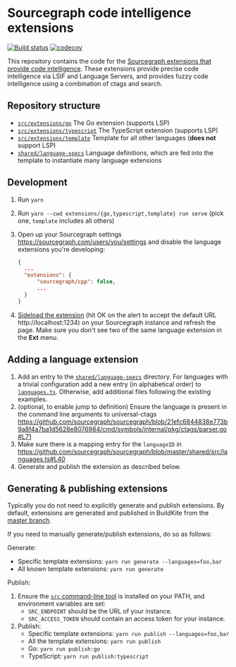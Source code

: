 # Sourcegraph code intelligence extensions

[![Build status](https://badge.buildkite.com/6766067d76ccea068c30c6e143919363b24accd235892bfa07.svg)](https://buildkite.com/sourcegraph/code-intel-extensions)
[![codecov](https://codecov.io/gh/sourcegraph/code-intel-extensions/branch/master/graph/badge.svg)](https://codecov.io/gh/sourcegraph/code-intel-extensions)

This repository contains the code for the [Sourcegraph extensions that provide code intelligence](https://sourcegraph.com/extensions?query=category%3A%22Programming+languages%22). These extensions provide precise code intelligence via LSIF and Language Servers, and provides fuzzy code intelligence using a combination of ctags and search.

## Repository structure

-   [`src/extensions/go`](./src/extensions/go) The Go extension (supports LSP)
-   [`src/extensions/typescript`](./src/extensions/typescript) The TypeScript extension (supports LSP)
-   [`src/extensions/template`](./src/extensions/template) Template for all other languages (**does not** support LSP)
-   [`shared/language-specs`](./shared/language-specs) Language definitions, which are fed into the template to instantiate many language extensions

## Development

1. Run `yarn`
2. Run `yarn --cwd extensions/{go,typescript,template} run serve` (pick one, `template` includes all others)
3. Open up your Sourcegraph settings https://sourcegraph.com/users/you/settings and disable the language extensions you're developing:

    ```json
    {
      ...
      "extensions": {
          "sourcegraph/cpp": false,
          ...
      }
    }
    ```

4. [Sideload the extension](https://docs.sourcegraph.com/extensions/authoring/local_development) (hit OK on the alert to accept the default URL http://localhost:1234) on your Sourcegraph instance and refresh the page. Make sure you don't see two of the same language extension in the **Ext** menu.

## Adding a language extension

1. Add an entry to the [`shared/language-specs`](shared/language-specs) directory. For languages with a trivial configuration add a new entry (in alphabetical order) to [`languages.ts`](shared/language-specs/languages.ts). Otherwise, add additional files following the existing examples.
2. (optional, to enable jump to definition) Ensure the language is present in the command line arguments to universal-ctags https://github.com/sourcegraph/sourcegraph/blob/21efc6844838e773b9a8f4a7ba1d5628e8076984/cmd/symbols/internal/pkg/ctags/parser.go#L71
3. Make sure there is a mapping entry for the `languageID` in https://github.com/sourcegraph/sourcegraph/blob/master/shared/src/languages.ts#L40
4. Generate and publish the extension as described below.

## Generating & publishing extensions

Typically you do not need to explicitly generate and publish extensions. By default, extensions are generated and published in BuildKite from the [master branch](https://buildkite.com/sourcegraph/code-intel-extensions/builds?branch=master).

If you need to manually generate/publish extensions, do so as follows:

Generate:

-   Specific template extensions: `yarn run generate --languages=foo,bar`
-   All known template extensions: `yarn run generate`

Publish:

1. Ensure the [`src` command-line tool](https://github.com/sourcegraph/src-cli)
   is installed on your PATH, and environment variables are set:
    - `SRC_ENDPOINT` should be the URL of your instance.
    - `SRC_ACCESS_TOKEN` should contain an access token for your instance.
2. Publish:
    - Specific template extensions: `yarn run publish --languages=foo,bar`
    - All the template extensions: `yarn run publish`
    - Go: `yarn run publish:go`
    - TypeScript: `yarn run publish:typescript`
